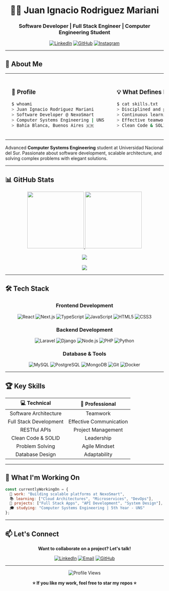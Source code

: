 <div align="center">

# 👨‍💻 Juan Ignacio Rodriguez Mariani

### Software Developer | Full Stack Engineer | Computer Engineering Student

[![LinkedIn](https://img.shields.io/badge/LinkedIn-0077B5?style=for-the-badge&logo=linkedin&logoColor=white)](https://www.linkedin.com/in/juan-ignacio-rodriguez-mariani/)
[![GitHub](https://img.shields.io/badge/GitHub-100000?style=for-the-badge&logo=github&logoColor=white)](https://github.com/JuanIRMariani)
[![Instagram](https://img.shields.io/badge/Instagram-E4405F?style=for-the-badge&logo=instagram&logoColor=white)](https://www.instagram.com/juanirmariani/)

</div>

---

## 🚀 About Me

<div align="center">
<table>
<tr>
<td width="50%" style="border: none; padding: 20px;">

### 👤 Profile
```bash
$ whoami
> Juan Ignacio Rodriguez Mariani
> Software Developer @ NexoSmart
> Computer Systems Engineering | UNS
> Bahía Blanca, Buenos Aires 🇦🇷
```

</td>
<td width="50%" style="border: none; padding: 20px;">

### 💡 What Defines Me
```bash
$ cat skills.txt
> Disciplined and persistent
> Continuous learning
> Effective teamwork
> Clean Code & SOLID principles
```

</td>
</tr>
</table>
</div>

Advanced **Computer Systems Engineering** student at Universidad Nacional del Sur. Passionate about software development, scalable architecture, and solving complex problems with elegant solutions.

---

## 📊 GitHub Stats

<div align="center">

<a href="https://github.com/JuanIRMariani">
  <img height="180em" src="https://github-readme-stats.vercel.app/api?username=JuanIRMariani&show_icons=true&theme=radical&hide_border=true&bg_color=0D1117&title_color=FF6B6B&icon_color=FF6B6B&text_color=FFFFFF"/>
</a>

<a href="https://github.com/JuanIRMariani">
  <img height="180em" src="https://github-readme-stats.vercel.app/api/top-langs/?username=JuanIRMariani&layout=compact&langs_count=6&theme=radical&hide_border=true&bg_color=0D1117&title_color=FF6B6B&text_color=FFFFFF"/>
</a>

</div>

<br/>

<div align="center">

<a href="https://github.com/JuanIRMariani">
  <img src="https://github-readme-activity-graph.vercel.app/graph?username=JuanIRMariani&theme=react-dark&hide_border=true&bg_color=0D1117&color=FF6B6B&line=FF6B6B&point=FFFFFF&area=true&area_color=FF6B6B"/>
</a>

</div>

<br/>

<div align="center">

<a href="https://github.com/JuanIRMariani">
  <img src="https://github-profile-trophy.vercel.app/?username=JuanIRMariani&theme=radical&no-frame=true&no-bg=true&margin-w=4&row=1&column=3&title=Commits,Repositories,PullRequest"/>
</a>

</div>

---

## 🛠️ Tech Stack

<div align="center">

### Frontend Development
![React](https://img.shields.io/badge/React-20232A?style=for-the-badge&logo=react&logoColor=61DAFB)
![Next.js](https://img.shields.io/badge/Next.js-000000?style=for-the-badge&logo=nextdotjs&logoColor=white)
![TypeScript](https://img.shields.io/badge/TypeScript-007ACC?style=for-the-badge&logo=typescript&logoColor=white)
![JavaScript](https://img.shields.io/badge/JavaScript-F7DF1E?style=for-the-badge&logo=javascript&logoColor=black)
![HTML5](https://img.shields.io/badge/HTML5-E34F26?style=for-the-badge&logo=html5&logoColor=white)
![CSS3](https://img.shields.io/badge/CSS3-1572B6?style=for-the-badge&logo=css3&logoColor=white)

### Backend Development
![Laravel](https://img.shields.io/badge/Laravel-FF2D20?style=for-the-badge&logo=laravel&logoColor=white)
![Django](https://img.shields.io/badge/Django-092E20?style=for-the-badge&logo=django&logoColor=white)
![Node.js](https://img.shields.io/badge/Node.js-339933?style=for-the-badge&logo=nodedotjs&logoColor=white)
![PHP](https://img.shields.io/badge/PHP-777BB4?style=for-the-badge&logo=php&logoColor=white)
![Python](https://img.shields.io/badge/Python-3776AB?style=for-the-badge&logo=python&logoColor=white)

### Database & Tools
![MySQL](https://img.shields.io/badge/MySQL-4479A1?style=for-the-badge&logo=mysql&logoColor=white)
![PostgreSQL](https://img.shields.io/badge/PostgreSQL-316192?style=for-the-badge&logo=postgresql&logoColor=white)
![MongoDB](https://img.shields.io/badge/MongoDB-47A248?style=for-the-badge&logo=mongodb&logoColor=white)
![Git](https://img.shields.io/badge/Git-F05032?style=for-the-badge&logo=git&logoColor=white)
![Docker](https://img.shields.io/badge/Docker-2496ED?style=for-the-badge&logo=docker&logoColor=white)

</div>

---

## 🏆 Key Skills

<div align="center">

| 💻 **Technical** | 🤝 **Professional** |
|:---:|:---:|
| Software Architecture | Teamwork |
| Full Stack Development | Effective Communication |
| RESTful APIs | Project Management |
| Clean Code & SOLID | Leadership |
| Problem Solving | Agile Mindset |
| Database Design | Adaptability |

</div>

---

## 🎯 What I'm Working On

```javascript
const currentlyWorkingOn = {
  💼 work: "Building scalable platforms at NexoSmart",
  📚 learning: ["Cloud Architectures", "Microservices", "DevOps"],
  🔨 projects: ["Full Stack Apps", "API Development", "System Design"],
  🎓 studying: "Computer Systems Engineering | 5th Year - UNS"
};
```

---

## 📫 Let's Connect

<div align="center">

**Want to collaborate on a project? Let's talk!**

[![LinkedIn](https://img.shields.io/badge/LinkedIn-Connect-0077B5?style=for-the-badge&logo=linkedin&logoColor=white)](https://www.linkedin.com/in/juan-ignacio-rodriguez-mariani/)
[![Email](https://img.shields.io/badge/Email-Contact-D14836?style=for-the-badge&logo=gmail&logoColor=white)](mailto:juanirmariani@gmail.com)
[![GitHub](https://img.shields.io/badge/GitHub-Follow-100000?style=for-the-badge&logo=github&logoColor=white)](https://github.com/JuanIRMariani)

</div>

---

<div align="center">

![Profile Views](https://komarev.com/ghpvc/?username=JuanIRMariani&color=blueviolet&style=for-the-badge&label=Profile+Views)

**⭐ If you like my work, feel free to star my repos ⭐**

</div>
